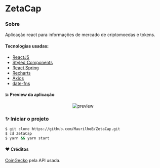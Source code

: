 # ZetaCap

### Sobre

Aplicação react para informações de mercado de criptomoedas e tokens.

#### Tecnologias usadas:

- [ReactJS](https://pt-br.reactjs.org/)
- [Styled Components](https://styled-components.com/)
- [React Spring](https://react-spring.io/)
- [Recharts](https://recharts.org/en-US/)
- [Axios](https://axios-http.com/)
- [date-fns](https://date-fns.org/)

#### :collision: Preview da aplicação

<div align="center"> 
<img src="https://i.imgur.com/3ct3UGy.gif" alt="preview"/>
</div>

### :sparkles: Iniciar o projeto

```sh
$ git clone https://github.com/MaurilhoB/ZetaCap.git
$ cd ZetaCap
$ yarn && yarn start
```

#### :heart: Créditos

[CoinGecko](https://coingecko.com/) pela API usada.
